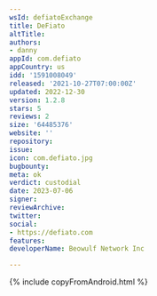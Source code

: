 ```yaml
---
wsId: defiatoExchange
title: DeFiato
altTitle:
authors:
- danny
appId: com.defiato
appCountry: us
idd: '1591008049'
released: '2021-10-27T07:00:00Z'
updated: 2022-12-30
version: 1.2.8
stars: 5
reviews: 2
size: '64485376'
website: ''
repository:
issue:
icon: com.defiato.jpg
bugbounty:
meta: ok
verdict: custodial
date: 2023-07-06
signer:
reviewArchive:
twitter:
social:
- https://defiato.com
features:
developerName: Beowulf Network Inc

---
```


{% include copyFromAndroid.html %}
